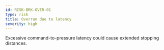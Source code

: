 ```yaml
---
id: RISK-BRK-OVER-01
type: risk
title: Overrun due to latency
severity: high
---
```


Excessive command-to-pressure latency could cause extended stopping distances.
